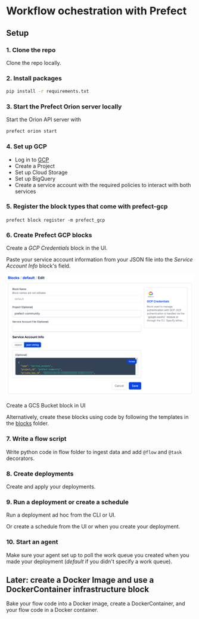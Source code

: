 
# Workflow ochestration with Prefect 

## Setup

### 1. Clone the repo

Clone the repo locally.

### 2. Install packages

```bash
pip install -r requirements.txt
```
### 3. Start the Prefect Orion server locally

Start the Orion API server with 

```bash
prefect orion start
```

### 4. Set up GCP 

- Log in to [GCP](https://cloud.google.com/)
- Create a Project
- Set up Cloud Storage
- Set up BigQuery
- Create a service account with the required policies to interact with both services

### 5. Register the block types that come with prefect-gcp

`prefect block register -m prefect_gcp`

### 6. Create Prefect GCP blocks

Create a *GCP Credentials* block in the UI.

Paste your service account information from your JSON file into the *Service Account Info* block's field.

![img.png](images/img.png)

Create a GCS Bucket block in UI 

Alternatively, create these blocks using code by following the templates in the [blocks](./blocks/) folder. 

### 7. Write a flow script

Write python code in flow folder to ingest data and add `@flow` and `@task` decorators. 

### 8. Create deployments

Create and apply your deployments.

### 9. Run a deployment or create a schedule

Run a deployment ad hoc from the CLI or UI.

Or create a schedule from the UI or when you create your deployment.

### 10. Start an agent

Make sure your agent set up to poll the work queue you created when you made your deployment (*default* if you didn't specify a work queue).

## Later: create a Docker Image and use a DockerContainer infrastructure block

Bake your flow code into a Docker image, create a DockerContainer, and your flow code in a Docker container.
